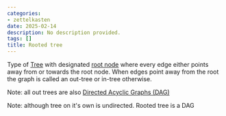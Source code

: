 ```yaml
---
categories:
- zettelkasten
date: 2025-02-14
description: No description provided.
tags: []
title: Rooted tree
---
```


Type of [Tree](Tree.md) with designated [root node](root%20node) where every edge either points away from or towards the root node. When edges point away from the root the graph is called an out-tree or in-tree otherwise.

Note: all out trees are also [Directed Acyclic Graphs (DAG)](Directed%20Acyclic%20Graphs%20(DAG).md)

Note: although tree on it's own is undirected. Rooted tree is a DAG